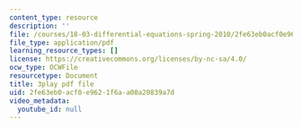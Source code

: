 ```yaml
---
content_type: resource
description: ''
file: /courses/18-03-differential-equations-spring-2010/2fe63eb0acf0e9621f6aa00a20839a7d_9KbpbBMThTE.pdf
file_type: application/pdf
learning_resource_types: []
license: https://creativecommons.org/licenses/by-nc-sa/4.0/
ocw_type: OCWFile
resourcetype: Document
title: 3play pdf file
uid: 2fe63eb0-acf0-e962-1f6a-a00a20839a7d
video_metadata:
  youtube_id: null
---
```

